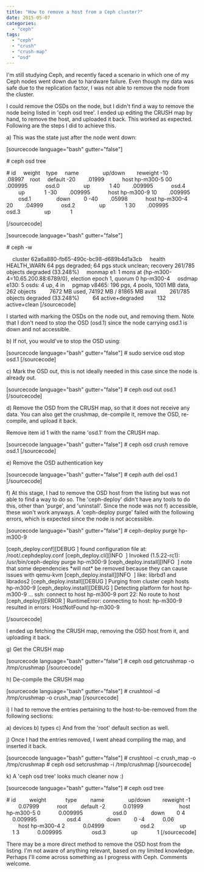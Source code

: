 ```yaml
---
title: "How to remove a host from a Ceph cluster?"
date: 2015-05-07
categories:
  - "ceph"
tags:
  - "ceph"
  - "crush"
  - "crush-map"
  - "osd"
---
```


I'm still studying Ceph, and recently faced a scenario in which one of my Ceph nodes went down due to hardware failure. Even though my data was safe due to the replication factor, I was not able to remove the node from the cluster.

I could remove the OSDs on the node, but I didn't find a way to remove the node being listed in 'ceph osd tree'. I ended up editing the CRUSH map by hand, to remove the host, and uploaded it back. This worked as expected. Following are the steps I did to achieve this.

a) This was the state just after the node went down:

\[sourcecode language="bash" gutter="false"\]

\# ceph osd tree

\# id     weight    type     name                up/down        reweight -10        .08997    root     default -20        .01999            host hp-m300-5 00        .009995            osd.0                up             1 40        .009995            osd.4                up             1 -30        .009995            host hp-m300-9 10        .009995            osd.1                 down         0 -40        .05998            host hp-m300-4 20        .04999            osd.2                up             1 30        .009995            osd.3                up             1

\[/sourcecode\]

\[sourcecode language="bash" gutter="false"\]

\# ceph -w

    cluster 62a6a880-fb65-490c-bc98-d689b4d1a3cb     health HEALTH\_WARN 64 pgs degraded; 64 pgs stuck unclean; recovery 261/785 objects degraded (33.248%)     monmap e1: 1 mons at {hp-m300-4=10.65.200.88:6789/0}, election epoch 1, quorum 0 hp-m300-4     osdmap e130: 5 osds: 4 up, 4 in     pgmap v8465: 196 pgs, 4 pools, 1001 MB data, 262 objects         7672 MB used, 74192 MB / 81865 MB avail         261/785 objects degraded (33.248%)         64 active+degraded         132 active+clean \[/sourcecode\]

I started with marking the OSDs on the node out, and removing them. Note that I don't need to stop the OSD (osd.1) since the node carrying osd.1 is down and not accessible.

b) If not, you would've to stop the OSD using:

\[sourcecode language="bash" gutter="false"\] # sudo service osd stop osd.1 \[/sourcecode\]

c) Mark the OSD out, this is not ideally needed in this case since the node is already out.

\[sourcecode language="bash" gutter="false"\] # ceph osd out osd.1 \[/sourcecode\]

d) Remove the OSD from the CRUSH map, so that it does not receive any data. You can also get the crushmap, de-compile it, remove the OSD, re-compile, and upload it back.

Remove item id 1 with the name 'osd.1' from the CRUSH map.

\[sourcecode language="bash" gutter="false"\] # ceph osd crush remove osd.1 \[/sourcecode\]

e) Remove the OSD authentication key

\[sourcecode language="bash" gutter="false"\] # ceph auth del osd.1 \[/sourcecode\]

f) At this stage, I had to remove the OSD host from the listing but was not able to find a way to do so. The 'ceph-deploy' didn't have any tools to do this, other than 'purge', and 'uninstall'. Since the node was not f) accessible, these won't work anyways. A 'ceph-deploy purge' failed with the following errors, which is expected since the node is not accessible.

\[sourcecode language="bash" gutter="false"\] # ceph-deploy purge hp-m300-9

\[ceph\_deploy.conf\]\[DEBUG \] found configuration file at: /root/.cephdeploy.conf \[ceph\_deploy.cli\]\[INFO  \] Invoked (1.5.22-rc1): /usr/bin/ceph-deploy purge hp-m300-9 \[ceph\_deploy.install\]\[INFO  \] note that some dependencies \*will not\* be removed because they can cause issues with qemu-kvm \[ceph\_deploy.install\]\[INFO  \] like: librbd1 and librados2 \[ceph\_deploy.install\]\[DEBUG \] Purging from cluster ceph hosts hp-m300-9 \[ceph\_deploy.install\]\[DEBUG \] Detecting platform for host hp-m300-9 ... ssh: connect to host hp-m300-9 port 22: No route to host \[ceph\_deploy\]\[ERROR \] RuntimeError: connecting to host: hp-m300-9 resulted in errors: HostNotFound hp-m300-9

\[/sourcecode\]

I ended up fetching the CRUSH map, removing the OSD host from it, and uploading it back.

g) Get the CRUSH map

\[sourcecode language="bash" gutter="false"\] # ceph osd getcrushmap -o /tmp/crushmap \[/sourcecode\]

h) De-compile the CRUSH map

\[sourcecode language="bash" gutter="false"\] # crushtool -d /tmp/crushmap -o crush\_map \[/sourcecode\]

i) I had to remove the entries pertaining to the host-to-be-removed from the following sections:

a) devices b) types c) And from the 'root' default section as well.

j) Once I had the entries removed, I went ahead compiling the map, and inserted it back.

\[sourcecode language="bash" gutter="false"\] # crushtool -c crush\_map -o /tmp/crushmap # ceph osd setcrushmap -i /tmp/crushmap \[/sourcecode\]

k) A 'ceph osd tree' looks much cleaner now :)

\[sourcecode language="bash" gutter="false"\] # ceph osd tree

\# id         weight             type         name                up/down        reweight -1             0.07999            root         default -2            0.01999                        host hp-m300-5 0            0.009995                    osd.0                down        0 4            0.009995                    osd.4                 down         0 -4            0.06                        host hp-m300-4 2            0.04999                        osd.2                 up             1 3            0.009995                    osd.3                 up             1 \[/sourcecode\]

There may be a more direct method to remove the OSD host from the listing. I'm not aware of anything relevant, based on my limited knowledge. Perhaps I'll come across something as I progress with Ceph. Comments welcome.
